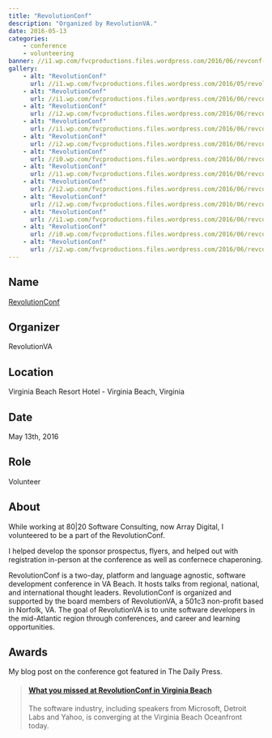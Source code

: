 ```yaml
---
title: "RevolutionConf"
description: "Organized by RevolutionVA."
date: 2016-05-13
categories:
    - conference
    - volunteering
banner: //i1.wp.com/fvcproductions.files.wordpress.com/2016/06/revconf-13.jpg
gallery:
    - alt: "RevolutionConf"
      url: //i1.wp.com/fvcproductions.files.wordpress.com/2016/05/revolutionconf-2016.png
    - alt: "RevolutionConf"
      url: //i1.wp.com/fvcproductions.files.wordpress.com/2016/06/revconf-2.jpg
    - alt: "RevolutionConf"
      url: //i2.wp.com/fvcproductions.files.wordpress.com/2016/06/revconf-19.jpg
    - alt: "RevolutionConf"
      url: //i1.wp.com/fvcproductions.files.wordpress.com/2016/06/revconf2016-0009.jpg
    - alt: "RevolutionConf"
      url: //i2.wp.com/fvcproductions.files.wordpress.com/2016/06/revconf-18.jpg
    - alt: "RevolutionConf"
      url: //i0.wp.com/fvcproductions.files.wordpress.com/2016/06/revconf-10.jpg
    - alt: "RevolutionConf"
      url: //i1.wp.com/fvcproductions.files.wordpress.com/2016/06/revconf-11.jpg
    - alt: "RevolutionConf"
      url: //i2.wp.com/fvcproductions.files.wordpress.com/2016/06/revconf-16.jpg
    - alt: "RevolutionConf"
      url: //i2.wp.com/fvcproductions.files.wordpress.com/2016/06/revconf-15.jpg
    - alt: "RevolutionConf"
      url: //i1.wp.com/fvcproductions.files.wordpress.com/2016/06/revconf-4.jpg
    - alt: "RevolutionConf"
      url: //i0.wp.com/fvcproductions.files.wordpress.com/2016/06/revconf-1.jpg
    - alt: "RevolutionConf"
      url: //i2.wp.com/fvcproductions.files.wordpress.com/2016/06/revconf-12.jpg
---
```


## Name

<a title="RevolutionConf" href="//revolutionconf.com" target="_blank" rel="noopener">RevolutionConf</a>

## Organizer

RevolutionVA

## Location

Virginia Beach Resort Hotel - Virginia Beach, Virginia

## Date

May 13th, 2016

## Role

Volunteer

## About

While working at 80|20 Software Consulting, now Array Digital, I volunteered to be a part of the RevolutionConf.

I helped develop the sponsor prospectus, flyers, and helped out with registration in-person at the conference as well as confernece chaperoning.

RevolutionConf is a two-day, platform and language agnostic, software development conference in VA Beach. It hosts talks from regional, national, and international thought leaders. RevolutionConf is organized and supported by the board members of RevolutionVA, a 501c3 non-profit based in Norfolk, VA. The goal of RevolutionVA is to unite software developers in the mid-Atlantic region through conferences, and career and learning opportunities.

## Awards

My blog post on the conference got featured in The Daily Press.

<blockquote class="embedly-card"><h4><a href="//www.dailypress.com/business/tidewater/dp-may-13-revolutionconf-showcases-software-community-in-hampton-roads-20160513-story.html">What you missed at RevolutionConf in Virginia Beach</a></h4><p>The software industry, including speakers from Microsoft, Detroit Labs and Yahoo, is converging at the Virginia Beach Oceanfront today.</p></blockquote>
